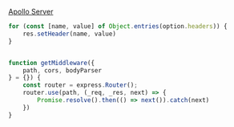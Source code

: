 [Apollo Server](https://github.com/apollographql/apollo-server/blob/main/packages/apollo-server-express/src/ApolloServer.ts)

```javascript
for (const [name, value] of Object.entries(option.headers)) {
	res.setHeader(name, value)
}


function getMiddleware({
	path, cors, bodyParser
} = {}) {
	const router = express.Router();
	router.use(path, (_req, _res, next) => {
		Promise.resolve().then(() => next()).catch(next)
	})
}
```
